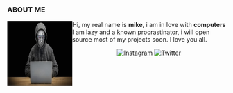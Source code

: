 ### ABOUT ME
<img align="left" src="https://github.com/hostilesquirrel/hostilesquirrel/blob/master/malbiu.jpg" width="150" height="150">

  Hi, my real name is <b>mike</b>, i am in love with <b>computers</b>
  I am lazy and a known procrastinator, i will open source most of my
  projects soon. I love you all.
 </p>
 <p align="center">
  <a href="https://www.instagram.com/TakashiMalibu/"><img src="https://img.shields.io/badge/Instagram--_.svg?style=social&logo=instagram" alt="Instagram"></a>
  <a href="https://twitter.com/malibu_inc"><img src="https://img.shields.io/badge/Twitter--_.svg?style=social&logo=twitter" alt="Twitter"></a>
</p>
